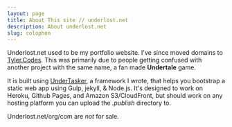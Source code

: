 ```yaml
---
layout: page
title: About This site // underlost.net
description: About underlost.net
slug: colophon
---
```


Underlost.net used to be my portfolio website. I've since moved domains to [Tyler.Codes](https://tyler.codes). This was primarily due to people getting confused with another project with the same name, a fan made **Undertale** game.

It is built using [UnderTasker](https://undertasker.tyler.codes), a framework I wrote, that helps you bootstrap a static web app using Gulp, jekyll, & Node.js. It's designed to work on Heroku, Github Pages, and Amazon S3/CloudFront, but should work on any hosting platform you can upload the *.publish* directory to.

Underlost.net/org/com are *not* for sale.
